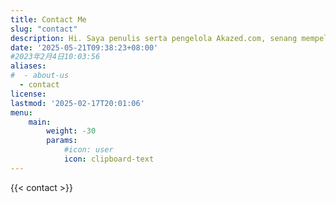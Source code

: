 ```yaml
---
title: Contact Me
slug: "contact"
description: Hi. Saya penulis serta pengelola Akazed.com, senang mempelajari hal-hal baru di dunia blogging, saat ini Saya juga menjadi seorang pendidik. Hubungi saya, kamu bisa gunakan form berikut
date: '2025-05-21T09:38:23+08:00'
#2023年2月4日10:03:56
aliases:
#  - about-us
  - contact
license: 
lastmod: '2025-02-17T20:01:06'
menu:
    main: 
        weight: -30
        params:
            #icon: user
            icon: clipboard-text
---
```


{{< contact >}}

